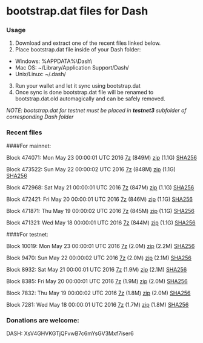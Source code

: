 # bootstrap.dat files for Dash

### Usage

1. Download and extract one of the recent files linked below.
2. Place bootstrap.dat file inside of your Dash folder:
 - Windows: %APPDATA%\Dash\
 - Mac OS: ~/Library/Application Support/Dash/
 - Unix/Linux: ~/.dash/
3. Run your wallet and let it sync using bootstrap.dat
4. Once sync is done bootstrap.dat file will be renamed to bootstrap.dat.old automagically and can be safely removed.

_NOTE: bootstrap.dat for testnet must be placed in **testnet3** subfolder of corresponding Dash folder_

### Recent files

####For mainnet:

Block 474071: Mon May 23 00:00:01 UTC 2016 [7z](https://transfer.sh/qkPIb/bootstrap.dat.20160523.7z) (849M) [zip](https://transfer.sh/BsakM/bootstrap.dat.20160523.zip) (1.1G) [SHA256](https://transfer.sh/c8Bmb/sha256.txt)

Block 473522: Sun May 22 00:00:02 UTC 2016 [7z](https://transfer.sh/ixlLv/bootstrap.dat.20160522.7z) (848M) [zip](https://transfer.sh/Ov6B6/bootstrap.dat.20160522.zip) (1.1G) [SHA256](https://transfer.sh/YxeuJ/sha256.txt)

Block 472968: Sat May 21 00:00:01 UTC 2016 [7z](https://transfer.sh/H0PXs/bootstrap.dat.20160521.7z) (847M) [zip](https://transfer.sh/LQsK2/bootstrap.dat.20160521.zip) (1.1G) [SHA256](https://transfer.sh/bZnbS/sha256.txt)

Block 472421: Fri May 20 00:00:01 UTC 2016 [7z](https://transfer.sh/IY1iN/bootstrap.dat.20160520.7z) (846M) [zip](https://transfer.sh/ukbLJ/bootstrap.dat.20160520.zip) (1.1G) [SHA256](https://transfer.sh/MnmN2/sha256.txt)

Block 471871: Thu May 19 00:00:02 UTC 2016 [7z](https://transfer.sh/V2fiB/bootstrap.dat.20160519.7z) (845M) [zip](https://transfer.sh/QGd5f/bootstrap.dat.20160519.zip) (1.1G) [SHA256](https://transfer.sh/YaYcy/sha256.txt)

Block 471321: Wed May 18 00:00:01 UTC 2016 [7z](https://transfer.sh/ZdvAb/bootstrap.dat.20160518.7z) (844M) [zip](https://transfer.sh/2gQuf/bootstrap.dat.20160518.zip) (1.1G) [SHA256](https://transfer.sh/856VW/sha256.txt)

####For testnet:

Block 10019: Mon May 23 00:00:01 UTC 2016 [7z](https://transfer.sh/aD7ju/bootstrap.dat.20160523.7z) (2.0M) [zip](https://transfer.sh/KPtdc/bootstrap.dat.20160523.zip) (2.2M) [SHA256](https://transfer.sh/kn0Zm/sha256.txt)

Block 9470: Sun May 22 00:00:02 UTC 2016 [7z](https://transfer.sh/4gkTJ/bootstrap.dat.20160522.7z) (2.0M) [zip](https://transfer.sh/i8zUv/bootstrap.dat.20160522.zip) (2.1M) [SHA256](https://transfer.sh/fNVn1/sha256.txt)

Block 8932: Sat May 21 00:00:01 UTC 2016 [7z](https://transfer.sh/BUr9F/bootstrap.dat.20160521.7z) (1.9M) [zip](https://transfer.sh/cy5Dj/bootstrap.dat.20160521.zip) (2.1M) [SHA256](https://transfer.sh/7tukQ/sha256.txt)

Block 8385: Fri May 20 00:00:01 UTC 2016 [7z](https://transfer.sh/VWJNp/bootstrap.dat.20160520.7z) (1.9M) [zip](https://transfer.sh/cnMMT/bootstrap.dat.20160520.zip) (2.0M) [SHA256](https://transfer.sh/13ZumI/sha256.txt)

Block 7832: Thu May 19 00:00:02 UTC 2016 [7z](https://transfer.sh/14nXyT/bootstrap.dat.20160519.7z) (1.8M) [zip](https://transfer.sh/MnAPC/bootstrap.dat.20160519.zip) (2.0M) [SHA256](https://transfer.sh/YukNx/sha256.txt)

Block 7281: Wed May 18 00:00:01 UTC 2016 [7z](https://transfer.sh/QOhdF/bootstrap.dat.20160518.7z) (1.7M) [zip](https://transfer.sh/HJdpf/bootstrap.dat.20160518.zip) (1.8M) [SHA256](https://transfer.sh/qQDWN/sha256.txt)

### Donations are welcome:

DASH: XsV4GHVKGTjQFvwB7c6mYsGV3Mxf7iser6
